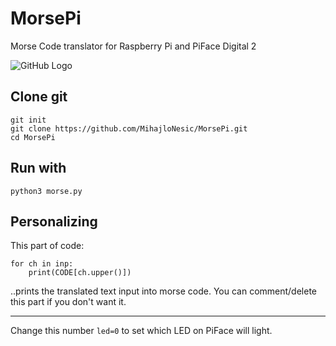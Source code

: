 # MorsePi
Morse Code translator for Raspberry Pi and PiFace Digital 2

![GitHub Logo](http://i.imgur.com/xGnzeAp.jpg)

## Clone git
`git init` <br />
`git clone https://github.com/MihajloNesic/MorsePi.git` <br />
`cd MorsePi`

## Run with
`python3 morse.py`

## Personalizing
This part of code:
```
for ch in inp:
	print(CODE[ch.upper()])
```
..prints the translated text input into morse code. You can comment/delete this part if you don't want it.
_________

Change this number `led=0` to set which LED on PiFace will light.

